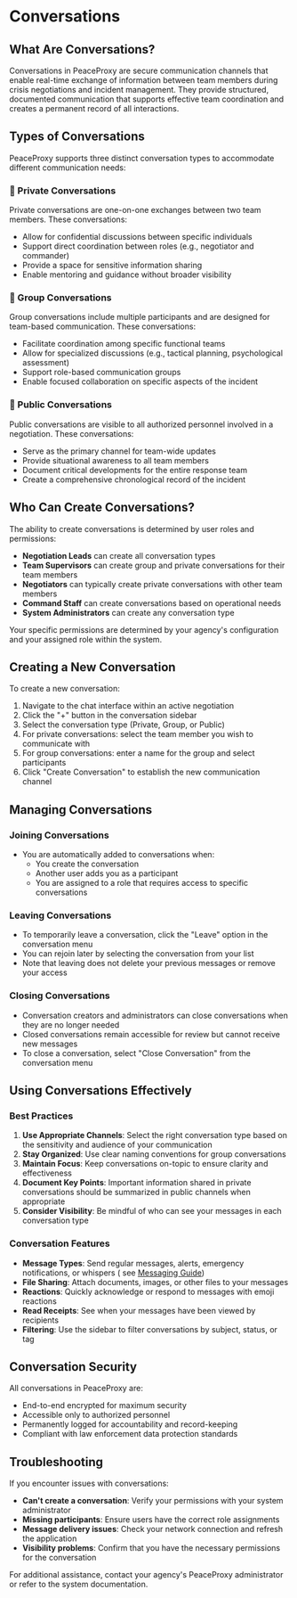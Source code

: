 
# Conversations

## What Are Conversations?

Conversations in PeaceProxy are secure communication channels that enable real-time exchange of information between team
members during crisis negotiations and incident management. They provide structured, documented communication that
supports effective team coordination and creates a permanent record of all interactions.

## Types of Conversations

PeaceProxy supports three distinct conversation types to accommodate different communication needs:

### 🔹 Private Conversations

Private conversations are one-on-one exchanges between two team members. These conversations:

- Allow for confidential discussions between specific individuals
- Support direct coordination between roles (e.g., negotiator and commander)
- Provide a space for sensitive information sharing
- Enable mentoring and guidance without broader visibility

### 🔹 Group Conversations

Group conversations include multiple participants and are designed for team-based communication. These conversations:

- Facilitate coordination among specific functional teams
- Allow for specialized discussions (e.g., tactical planning, psychological assessment)
- Support role-based communication groups
- Enable focused collaboration on specific aspects of the incident

### 🔹 Public Conversations

Public conversations are visible to all authorized personnel involved in a negotiation. These conversations:

- Serve as the primary channel for team-wide updates
- Provide situational awareness to all team members
- Document critical developments for the entire response team
- Create a comprehensive chronological record of the incident

## Who Can Create Conversations?

The ability to create conversations is determined by user roles and permissions:

- **Negotiation Leads** can create all conversation types
- **Team Supervisors** can create group and private conversations for their team members
- **Negotiators** can typically create private conversations with other team members
- **Command Staff** can create conversations based on operational needs
- **System Administrators** can create any conversation type

Your specific permissions are determined by your agency's configuration and your assigned role within the system.

## Creating a New Conversation

To create a new conversation:

1. Navigate to the chat interface within an active negotiation
2. Click the "+" button in the conversation sidebar
3. Select the conversation type (Private, Group, or Public)
4. For private conversations: select the team member you wish to communicate with
5. For group conversations: enter a name for the group and select participants
6. Click "Create Conversation" to establish the new communication channel

## Managing Conversations

### Joining Conversations

- You are automatically added to conversations when:
    - You create the conversation
    - Another user adds you as a participant
    - You are assigned to a role that requires access to specific conversations

### Leaving Conversations

- To temporarily leave a conversation, click the "Leave" option in the conversation menu
- You can rejoin later by selecting the conversation from your list
- Note that leaving does not delete your previous messages or remove your access

### Closing Conversations

- Conversation creators and administrators can close conversations when they are no longer needed
- Closed conversations remain accessible for review but cannot receive new messages
- To close a conversation, select "Close Conversation" from the conversation menu

## Using Conversations Effectively

### Best Practices

1. **Use Appropriate Channels**: Select the right conversation type based on the sensitivity and audience of your
   communication
2. **Stay Organized**: Use clear naming conventions for group conversations
3. **Maintain Focus**: Keep conversations on-topic to ensure clarity and effectiveness
4. **Document Key Points**: Important information shared in private conversations should be summarized in public
   channels when appropriate
5. **Consider Visibility**: Be mindful of who can see your messages in each conversation type

### Conversation Features

- **Message Types**: Send regular messages, alerts, emergency notifications, or whispers (
  see [Messaging Guide](messaging.md))
- **File Sharing**: Attach documents, images, or other files to your messages
- **Reactions**: Quickly acknowledge or respond to messages with emoji reactions
- **Read Receipts**: See when your messages have been viewed by recipients
- **Filtering**: Use the sidebar to filter conversations by subject, status, or tag

## Conversation Security

All conversations in PeaceProxy are:

- End-to-end encrypted for maximum security
- Accessible only to authorized personnel
- Permanently logged for accountability and record-keeping
- Compliant with law enforcement data protection standards

## Troubleshooting

If you encounter issues with conversations:

- **Can't create a conversation**: Verify your permissions with your system administrator
- **Missing participants**: Ensure users have the correct role assignments
- **Message delivery issues**: Check your network connection and refresh the application
- **Visibility problems**: Confirm that you have the necessary permissions for the conversation

For additional assistance, contact your agency's PeaceProxy administrator or refer to the system documentation.
